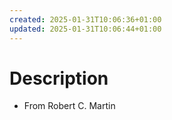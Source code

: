 ```yaml
---
created: 2025-01-31T10:06:36+01:00
updated: 2025-01-31T10:06:44+01:00
---
```

# Description
- From Robert C. Martin